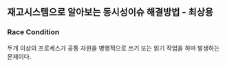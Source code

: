 ## 재고시스템으로 알아보는 동시성이슈 해결방법 - 최상용

### Race Condition
두개 이상의 프로세스가 공통 자원을 병행적으로 쓰기 또는 읽기 작업을 하며 발생하는 문제이다.
